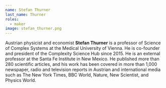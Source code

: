 ```yaml
---
name: Stefan Thurner
last_name: Thurner
roles:
  - maker
image: stefan_thurner.png
---
```

Austrian physicist and economist **Stefan Thurner** is a professor of Science of Complex Systems at the Medical University of Vienna. He is co-founder and president of the Complexity Science Hub since 2015. He is an external professor at the Santa Fe Institute in New Mexico. He published more than 280 scientific articles, and his work has been covered in more than 1,000 newspaper, radio and television reports in Austrian and international media such as The New York Times, BBC World, Nature, New Scientist, and Physics World.